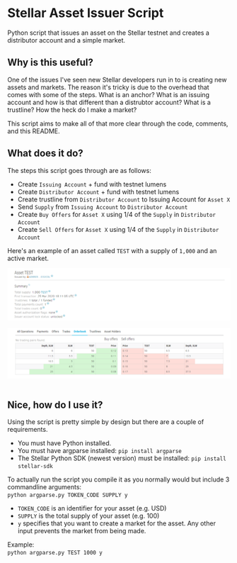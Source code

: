 # Stellar Asset Issuer Script

Python script that issues an asset on the Stellar testnet and creates a distributor account and a simple market. 

## Why is this useful? 

One of the issues I've seen new Stellar developers run in to is creating new assets and markets. The reason it's tricky is due to the overhead that comes with some of the steps. What is an anchor? What is an issuing account and how is that different than a distrubtor account? What is a trustline? How the heck do I make a market? 

This script aims to make all of that more clear through the code, comments, and this README. 

## What does it do? 

The steps this script goes through are as follows: 
- Create ```Issuing Account``` + fund with testnet lumens 
- Create ```Distributor Account``` + fund with testnet lumens
- Create trustline from ```Distributor Account``` to Issuing Account for ```Asset X```
- Send ```Supply``` from ```Issuing Account``` to ```Distributor Account```
- Create ```Buy Offers``` for ```Asset X``` using 1/4 of the ```Supply``` in ```Distributor Account```
- Create ```Sell Offers``` for ```Asset X``` using 1/4 of the ```Supply``` in ```Distributor Account```

Here's an example of an asset called ```TEST``` with a supply of ```1,000``` and an active market. 

<div align="center"><img align="center" src="test-asset-details.PNG"></div>
<br>
<div align="center"><img align="center" src="test-asset-orderbook.PNG"></div>
<br>

## Nice, how do I use it? 

Using the script is pretty simple by design but there are a couple of requirements. 
- You must have Python installed. 
- You must have argparse installed: ```pip install argparse```
- The Stellar Python SDK (newest version) must be installed: ```pip install stellar-sdk```

To actually run the script you compile it as you normally would but include 3 commandline arguments: <br>
```python argparse.py TOKEN_CODE SUPPLY y```
- ```TOKEN_CODE``` is an identifier for your asset (e.g. USD)
- ```SUPPLY``` is the total supply of your asset (e.g. 100) 
- ```y``` specifies that you want to create a market for the asset. Any other input prevents the market from being made. 

Example: <br> 
```python argparse.py TEST 1000 y```
